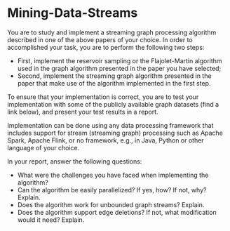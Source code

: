 # Mining-Data-Streams

You are to study and implement a streaming graph processing algorithm described in one of the above papers of your choice. In order to accomplished your task, you are to perform the following two steps:
* First, implement the reservoir sampling or the Flajolet-Martin algorithm used in the graph algorithm presented in the paper you have selected;
* Second, implement the streaming graph algorithm presented in the paper that make use of the algorithm implemented in the first step. 

To ensure that your implementation is correct, you are to test your implementation with some of the publicly available graph datasets (find a link below), and present your test results in a report.

Implementation can be done using any data processing framework that includes support for stream (streaming graph) processing such as Apache Spark, Apache Flink, or no framework, e.g., in Java, Python or other language of your choice. 

In your report, answer the following questions:

* What were the challenges you have faced when implementing the algorithm?
* Can the algorithm be easily parallelized? If yes, how? If not, why? Explain.
* Does the algorithm work for unbounded graph streams? Explain.
* Does the algorithm support edge deletions? If not, what modification would it need? Explain.

